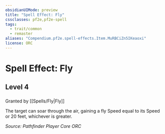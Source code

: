 ```yaml
---
obsidianUIMode: preview
title: "Spell Effect: Fly"
cssclasses: pf2e,pf2e-spell
tags:
  - trait/common
  - remaster
aliases: "Compendium.pf2e.spell-effects.Item.MuRBCiZn5IKeaoxi"
license: ORC
---
```

# Spell Effect: Fly
## Level 4
### 






Granted by [[Spells/Fly|Fly]]

The target can soar through the air, gaining a fly Speed equal to its Speed or 20 feet, whichever is greater.

*Source: Pathfinder Player Core*
*ORC*